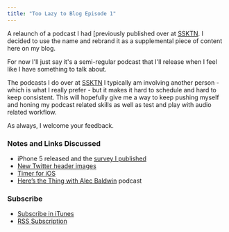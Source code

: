 ```yaml
---
title: "Too Lazy to Blog Episode 1"
---
```

<p>A relaunch of a podcast I had [previously published over at <a href="https://www.ssktn.com/shows/too-lazy-to-blog/">SSKTN</a>. I decided to use the name and rebrand it as a supplemental piece of content here on my blog.</p>
<p>For now I'll just say it's a semi-regular podcast that I'll release when I feel like I have something to talk about.</p>
<p>The podcasts I do over at <a href="https://www.ssktn.com">SSKTN</a> I typically am involving another person - which is what I really prefer - but it makes it hard to schedule and hard to keep consistent. This will hopefully give me a way to keep pushing myself and honing my podcast related skills as well as test and play with audio related workflow.</p>
<p>As always, I welcome your feedback.</p>
<h3>Notes and Links Discussed</h3>
<ul>
<li>iPhone 5 released and the <a href="https://chrisenns.com/2012/09/results-from-the-iphone-5-survey/">survey I published</a></li>
<li><a href="https://blog.twitter.com/2012/09/because-you-have-more-to-show.html">New Twitter header images</a></li>
<li><a href="https://chrisenns.com/2012/08/timer-for-ios-available-for-free/">Timer for iOS</a></li>
<li><a href="https://chrisenns.com/2012/09/heres-the-thing-with-alec-baldwin/">Here&#8217;s the Thing with Alec Baldwin</a> podcast</li>
</ul>
<h3 id="subscribe">Subscribe</h3>
<ul>
<li><a href="https://phobos.apple.com/WebObjects/MZStore.woa/wa/viewPodcast?id=563304315">Subscribe in iTunes</a></li>
<li><a href="https://chrisenns.com/feed/podcast/">RSS Subscription</a></li>
</ul>

